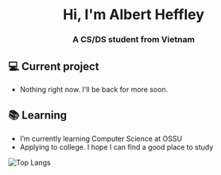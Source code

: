 <h1 align="center">Hi, I'm Albert Heffley</h1>
<h3 align="center">A CS/DS student from Vietnam</h3>

## 💻 Current project
- Nothing right now. I'll be back for more soon.

## 📚 Learning
- I’m currently learning Computer Science at OSSU
- Applying to college. I hope I can find a good place to study

![Top Langs](https://github-readme-stats.vercel.app/api/top-langs/?username=thaitri2005&layout=compact)
